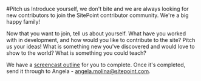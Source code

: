 #Pitch us
Introduce yourself, we don't bite and we are always looking for new contributors to join the SitePoint contributor community. We're a big happy family! 

Now that you want to join, tell us about yourself. What have you worked with in development, and how would you like to contribute to the site? Pitch us your ideas! What is something new you've discovered and would love to show to the world? What is something you could teach?

We have a [screencast outline](https://drive.google.com/open?id=1xfuVjJOrelmG40Z03eF_iTJ0wX1wk1qzhNyno4rtaf4) for you to complete. Once it's completed, send it through to Angela - angela.molina@sitepoint.com.

